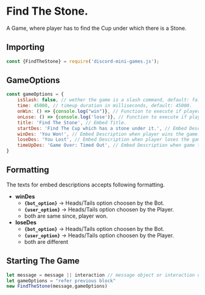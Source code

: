 # Find The Stone.
A Game, where player has to find the Cup under which there is a Stone.

## Importing
```js
const {FindTheStone} = require('discord-mini-games.js');
```
## GameOptions
```js
const gameOptions = {
    isSlash: false, // wether the game is a slash command, default: false.
    time: 45000, // timeup duration in milliseconds, default: 45000.
    onWin: () => {console.log("win")}, // Function to execute if player wins the game.
    onLose: () => {console.log('lose')}, // Function to execute if player loses the game.
    title: 'Find The Stone', // Embed Title.
    startDes: 'Find The Cup which has a stone under it.', // Embed Description when game starts.
    winDes: 'You Won!', // Embed Description when player wins the game.
    loseDes: 'You Lost', // Embed Description when player loses the game.
    timeUpDes: 'Game Over: Timed Out', // Embed Description when game times out.
}
```
## Formatting
The texts for embed descriptions accepts following formatting.
- **winDes**
  - **`{bot_option}`** -> Heads/Tails option choosen by the Bot.
  - **`{user_option}`** -> Heads/Tails option choosen by the Player.
  - both are same since, player won.
- **loseDes**
  - **`{bot_option}`** -> Heads/Tails option choosen by the Bot.
  - **`{user_option}`** -> Heads/Tails option choosen by the Player.
  - both are different

## Starting The Game
```js
let message = message || interaction // message object or interaction object
let gameOptions = "refer previous block"
new FindTheStone(message,gameOptions)
```